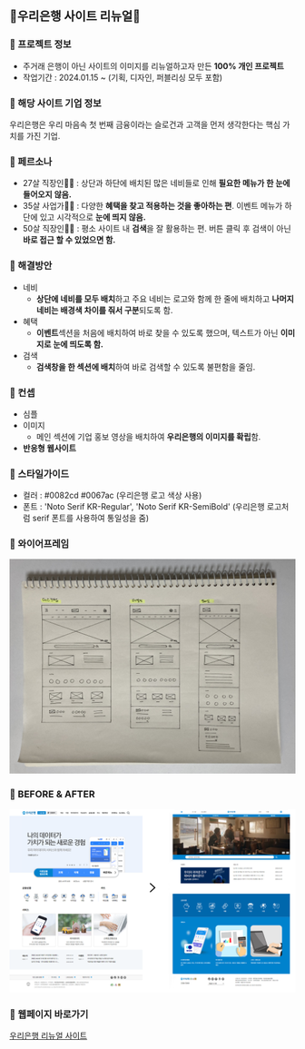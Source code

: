 ## 💎우리은행 사이트 리뉴얼💎

### 📌 프로젝트 정보
+ 주거래 은행이 아닌 사이트의 이미지를 리뉴얼하고자 만든 **100% 개인 프로젝트**
+ 작업기간 : 2024.01.15 ~ (기획, 디자인, 퍼블리싱 모두 포함)


### 📌 해당 사이트 기업 정보
우리은행은 우리 마음속 첫 번째 금융이라는 슬로건과 고객을 먼저 생각한다는 핵심 가치를 가진 기업.


### 📌 페르소나
+ 27살 직장인👩‍🦰
   : 상단과 하단에 배치된 많은 네비들로 인해 **필요한 메뉴가 한 눈에 들어오지 않음.**
+ 35살 사업가🧔🏻
   : 다양한 **혜택을 찾고 적용하는 것을 좋아하는 편**. 이벤트 메뉴가 하단에 있고 시각적으로 **눈에 띄지 않음.**
+ 50살 직장인🧓🏾
   : 평소 사이트 내 **검색**을 잘 활용하는 편. 버튼 클릭 후 검색이 아닌 **바로 접근 할 수 있었으면 함.** 


### 📌 해결방안
+ 네비
   + **상단에 네비를 모두 배치**하고 주요 네비는 로고와 함께 한 줄에 배치하고 **나머지 네비는 배경색 차이를 줘서 구분**되도록 함.
+ 혜택
   + **이벤트**섹션을 처음에 배치하여 바로 찾을 수 있도록 했으며, 텍스트가 아닌 **이미지로 눈에 띄도록 함.**
+ 검색
   + **검색창을 한 섹션에 배치**하여 바로 검색할 수 있도록 불편함을 줄임.


### 📌 컨셉
+ 심플
+ 이미지 
   + 메인 섹션에 기업 홍보 영상을 배치하여 **우리은행의 이미지를 확립**함.
+ **반응형 웹사이트**


### 📌 스타일가이드
+ 컬러
   : #0082cd  #0067ac (우리은행 로고 색상 사용)
+ 폰트
   : 'Noto Serif KR-Regular', 'Noto Serif KR-SemiBold' (우리은행 로고처럼 serif 폰트를 사용하여 통일성을 줌)

### 📌 와이어프레임
![와이어프레임](https://github.com/juheee2/wooribank/blob/main/%EC%9A%B0%EB%A6%AC%EC%9D%80%ED%96%89%20%EC%99%80%EC%9D%B4%EC%96%B4%ED%94%84%EB%A0%88%EC%9E%84.jpg)

### 📌 BEFORE & AFTER
![before & after](https://github.com/juheee2/wooribank/blob/main/%EC%9A%B0%EB%A6%AC%EC%9D%80%ED%96%89%20%EB%A6%AC%EB%89%B4%EC%96%BC%20%EB%B9%84%EA%B5%90.png)


### 📌 웹페이지 바로가기
[우리은행 리뉴얼 사이트](https://juheee2.github.io/wooribank/)
